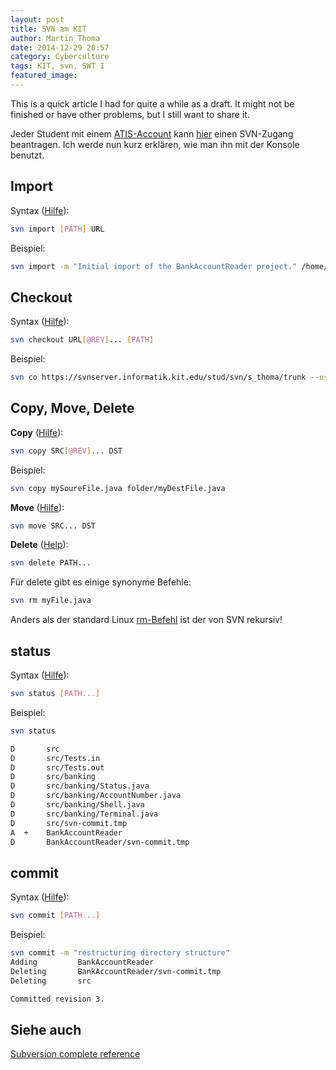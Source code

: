 ```yaml
---
layout: post
title: SVN am KIT
author: Martin Thoma
date: 2014-12-29 20:57
category: Cyberculture
tags: KIT, svn, SWT I
featured_image:
---
```


<div class="info">This is a quick article I had for quite a while as a draft.
It might not be finished or have other problems, but I still want to share
it.</div>

Jeder Student mit einem <a href="http://www.atis.uka.de/">ATIS-Account</a> kann <a href="http://www.atis.uka.de/1422.php">hier</a> einen SVN-Zugang beantragen. Ich werde nun kurz erklären, wie man ihn mit der Konsole benutzt.

<h2>Import</h2>
Syntax (<a href="http://svnbook.red-bean.com/en/1.6/svn.ref.svn.c.import.html">Hilfe</a>):

```bash
svn import [PATH] URL
```


Beispiel:

```bash
svn import -m "Initial import of the BankAccountReader project." /home/swt-user/BankAccountReader https://svnserver.informatik.kit.edu/stud/svn/s_thoma/trunk/BankAccountReader
```


<h2>Checkout</h2>
Syntax (<a href="http://svnbook.red-bean.com/en/1.6/svn.ref.svn.c.checkout.html">Hilfe</a>):

```bash
svn checkout URL[@REV]... [PATH]
```


Beispiel:

```bash
svn co https://svnserver.informatik.kit.edu/stud/svn/s_thoma/trunk --username s_thoma
```


<h2>Copy, Move, Delete</h2>
<strong>Copy</strong> (<a href="http://svnbook.red-bean.com/en/1.6/svn.ref.svn.c.copy.html">Hilfe</a>):

```bash
svn copy SRC[@REV]... DST
```


Beispiel:

```bash
svn copy mySoureFile.java folder/myDestFile.java
```


<strong>Move</strong> (<a href="http://svnbook.red-bean.com/en/1.6/svn.ref.svn.c.move.html">Hilfe</a>):

```bash
svn move SRC... DST
```


<strong>Delete</strong> (<a href="http://svnbook.red-bean.com/en/1.7/svn.ref.svn.c.delete.html">Help</a>):

```bash
svn delete PATH...
```


Für delete gibt es einige synonyme Befehle:

```bash
svn rm myFile.java
```


Anders als der standard Linux <a href="http://linux.die.net/man/1/rm">rm-Befehl</a> ist der von SVN rekursiv!

<h2>status</h2>
Syntax (<a href="http://svnbook.red-bean.com/en/1.6/svn.ref.svn.c.status.html">Hilfe</a>):

```bash
svn status [PATH...]
```


Beispiel:
```bash
svn status

D       src
D       src/Tests.in
D       src/Tests.out
D       src/banking
D       src/banking/Status.java
D       src/banking/AccountNumber.java
D       src/banking/Shell.java
D       src/banking/Terminal.java
D       src/svn-commit.tmp
A  +    BankAccountReader
D       BankAccountReader/svn-commit.tmp
```

<h2>commit</h2>
Syntax (<a href="http://svnbook.red-bean.com/en/1.6/svn.ref.svn.c.commit.html">Hilfe</a>):

```bash
svn commit [PATH...]
```


Beispiel:
```bash
svn commit -m "restructuring directory structure"
Adding         BankAccountReader
Deleting       BankAccountReader/svn-commit.tmp
Deleting       src

Committed revision 3.
```

<h2>Siehe auch</h2>
<a href="http://svnbook.red-bean.com/en/1.6/svn.ref.html">Subversion complete reference</a>